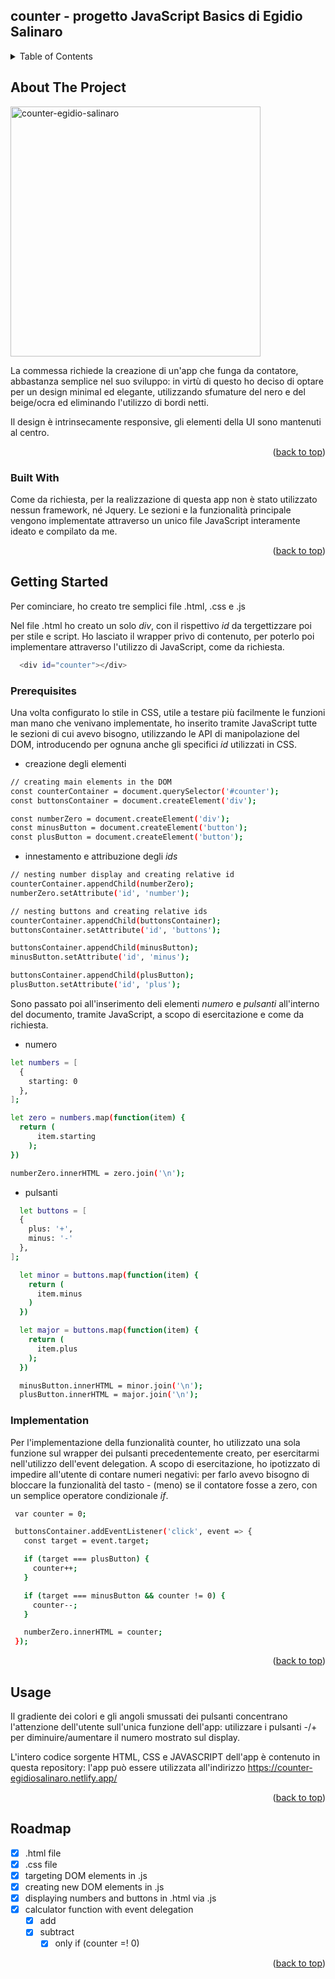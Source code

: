 <a name="readme-top"></a>

## counter - progetto JavaScript Basics di Egidio Salinaro

<!-- TABLE OF CONTENTS -->
<details>
  <summary>Table of Contents</summary>
  <ol>
    <li>
      <a href="#about-the-project">About The Project</a>
      <ul>
        <li><a href="#built-with">Built With</a></li>
      </ul>
    </li>
    <li>
      <a href="#getting-started">Getting Started</a>
      <ul>
        <li><a href="#prerequisites">Prerequisites</a></li>
        <li><a href="#implementation">Implementation</a></li>
      </ul>
    </li>
    <li><a href="#usage">Usage</a></li>
    <li><a href="#roadmap">Roadmap</a></li>
  </ol>
</details>



<!-- ABOUT THE PROJECT -->
## About The Project

<img width="400" alt="counter-egidio-salinaro" src="https://user-images.githubusercontent.com/129901135/236956535-3daee979-a717-4cde-ab81-029e8879aa40.png">

La commessa richiede la creazione di un'app che funga da contatore, abbastanza semplice nel suo sviluppo: in virtù di questo ho deciso di optare per un design minimal ed elegante, utilizzando sfumature del nero e del beige/ocra ed eliminando l'utilizzo di bordi netti.

Il design è intrinsecamente responsive, gli elementi della UI sono mantenuti al centro.

<p align="right">(<a href="#readme-top">back to top</a>)</p>



### Built With

Come da richiesta, per la realizzazione di questa app non è stato utilizzato nessun framework, né Jquery. Le sezioni e la funzionalità principale vengono implementate attraverso un unico file JavaScript interamente ideato e compilato da me.

<p align="right">(<a href="#readme-top">back to top</a>)</p>



<!-- GETTING STARTED -->
## Getting Started

Per cominciare, ho creato tre semplici file .html, .css e .js

Nel file .html ho creato un solo _div_, con il rispettivo _id_ da tergettizzare poi per stile e script. Ho lasciato il wrapper privo di contenuto, per poterlo poi implementare attraverso l'utilizzo di JavaScript, come da richiesta.
  ```sh
    <div id="counter"></div>
  ```

### Prerequisites

Una volta configurato lo stile in CSS, utile a testare più facilmente le funzioni man mano che venivano implementate, ho inserito tramite JavaScript tutte le sezioni di cui avevo bisogno, utilizzando le API di manipolazione del DOM, introducendo per ognuna anche gli specifici _id_ utilizzati in CSS.
* creazione degli elementi
```sh
// creating main elements in the DOM
const counterContainer = document.querySelector('#counter');
const buttonsContainer = document.createElement('div');

const numberZero = document.createElement('div');
const minusButton = document.createElement('button');
const plusButton = document.createElement('button');
```
* innestamento e attribuzione degli _ids_
```sh
// nesting number display and creating relative id
counterContainer.appendChild(numberZero);
numberZero.setAttribute('id', 'number');

// nesting buttons and creating relative ids
counterContainer.appendChild(buttonsContainer);
buttonsContainer.setAttribute('id', 'buttons');

buttonsContainer.appendChild(minusButton);
minusButton.setAttribute('id', 'minus');

buttonsContainer.appendChild(plusButton);
plusButton.setAttribute('id', 'plus');
```

Sono passato poi all'inserimento deli elementi _numero_ e _pulsanti_ all'interno del documento, tramite JavaScript, a scopo di esercitazione e come da richiesta.
  * numero
  ```sh
  let numbers = [
    {
      starting: 0
    },
  ];

  let zero = numbers.map(function(item) {
    return (
        item.starting
      );
  })

  numberZero.innerHTML = zero.join('\n');
```
* pulsanti
```sh
  let buttons = [
  {
    plus: '+',
    minus: '-'
  },
];

  let minor = buttons.map(function(item) {
    return (
      item.minus
    )
  })

  let major = buttons.map(function(item) {
    return (
      item.plus
    );
  })

  minusButton.innerHTML = minor.join('\n');
  plusButton.innerHTML = major.join('\n');
```

### Implementation

Per l'implementazione della funzionalità counter, ho utilizzato una sola funzione sul wrapper dei pulsanti precedentemente creato, per esercitarmi nell'utilizzo dell'event delegation. A scopo di esercitazione, ho ipotizzato di impedire all'utente di contare numeri negativi: per farlo avevo bisogno di bloccare la funzionalità del tasto - (meno) se il contatore fosse a zero, con un semplice operatore condizionale _if_.
  
 ```sh
  var counter = 0;

  buttonsContainer.addEventListener('click', event => {
    const target = event.target;

    if (target === plusButton) {
      counter++;
    }

    if (target === minusButton && counter != 0) {
      counter--;
    }

    numberZero.innerHTML = counter;
  });
```

<p align="right">(<a href="#readme-top">back to top</a>)</p>



<!-- USAGE EXAMPLES -->
## Usage

Il gradiente dei colori e gli angoli smussati dei pulsanti concentrano l'attenzione dell'utente sull'unica funzione dell'app: utilizzare i pulsanti -/+ per diminuire/aumentare il numero mostrato sul display.

L'intero codice sorgente HTML, CSS e JAVASCRIPT dell'app è contenuto in questa repository: l'app può essere utilizzata all'indirizzo https://counter-egidiosalinaro.netlify.app/

<p align="right">(<a href="#readme-top">back to top</a>)</p>



<!-- ROADMAP -->
## Roadmap

- [x] .html file
- [x] .css file
- [x] targeting DOM elements in .js
- [x] creating new DOM elements in .js
- [x] displaying numbers and buttons in .html via .js
- [x] calculator function with event delegation
    - [x] add
    - [x] subtract
      - [x] only if (counter =! 0)

<p align="right">(<a href="#readme-top">back to top</a>)</p>

